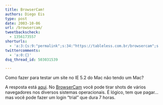 ```yaml
---
title: BrowserCam!
authors: Diego Eis
type: post
date: 2003-10-06
url: /browsercam/
tweetbackscheck:
  - 1356173557
shorturls:
  - 'a:3:{s:9:"permalink";s:34:"https://tableless.com.br/browsercam";s:7:"tinyurl";s:26:"https://tinyurl.com/3tvnman";s:4:"isgd";s:19:"https://is.gd/dp3BHO";}'
twittercomments:
  - 'a:0:{}'
dsq_thread_id: 503031539

---
```

Como fazer para testar um site no IE 5.2 do Mac não tendo um Mac?
          
A resposta está [aqui][1]. No [BrowserCam][1] você pode tirar shots de vários navegadores nos diversos sistemas operacionais. É lógico, tem que pagar&#8230; mas você pode fazer um login &#8220;trial&#8221; que dura 7 horas.

 [1]: https://www.browsercam.com/
